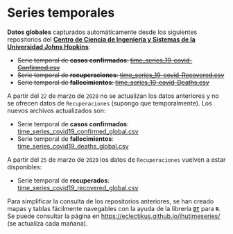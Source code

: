 # Series temporales

**Datos globales** capturados automáticamente desde los siguientes repositorios del [**Centro de Ciencia de Ingeniería y Sistemas de la Universidad Johns Hopkins**](https://github.com/CSSEGISandData/COVID-19):

- ~~Serie temporal de **casos confirmados**: [time_series_19-covid-Confirmed.csv](https://github.com/CSSEGISandData/COVID-19/blob/master/csse_covid_19_data/csse_covid_19_time_series/time_series_19-covid-Confirmed.csv)~~
- ~~Serie temporal de **recuperaciones**: [time_series_19-covid-Recovered.csv](https://github.com/CSSEGISandData/COVID-19/blob/master/csse_covid_19_data/csse_covid_19_time_series/time_series_19-covid-Recovered.csv)~~
- ~~Serie temporal de **fallecimientos**: [time_series_19-covid-Deaths.csv](https://github.com/CSSEGISandData/COVID-19/blob/master/csse_covid_19_data/csse_covid_19_time_series/time_series_19-covid-Deaths.csv)~~

A partir del `22` de marzo de `2020` no se actualizan los datos anteriores y no se ofrecen datos de `Recuperaciones` (supongo que temporalmente). Los nuevos archivos actualizados son:

- Serie temporal de **casos confirmados**: [time_series_covid19_confirmed_global.csv](https://github.com/CSSEGISandData/COVID-19/blob/master/csse_covid_19_data/csse_covid_19_time_series/time_series_covid19_confirmed_global.csv)
- Serie temporal de **fallecimientos**: [time_series_covid19_deaths_global.csv](https://github.com/CSSEGISandData/COVID-19/blob/master/csse_covid_19_data/csse_covid_19_time_series/time_series_covid19_deaths_global.csv)

A partir del `25` de marzo de `2020` los datos de `Recuperaciones` vuelven a estar disponibles:

- Serie temporal de **recuperados**: [time_series_covid19_recovered_global.csv](https://github.com/CSSEGISandData/COVID-19/blob/master/csse_covid_19_data/csse_covid_19_time_series/time_series_covid19_recovered_global.csv)

Para simplificar la consulta de los repositorios anteriores, se han creado mapas y tablas fácilmente navegables con la ayuda de la librería [**`DT`**](https://rstudio.github.io/DT/) para **`R`**. Se puede consultar la página en <https://eclectikus.github.io/jhutimeseries/> (se actualiza cada mañana).
